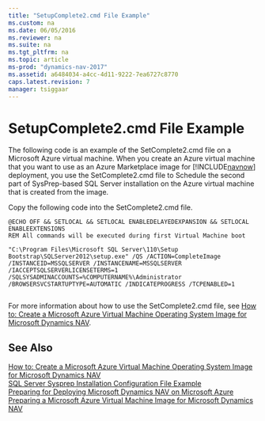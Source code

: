 ```yaml
---
title: "SetupComplete2.cmd File Example"
ms.custom: na
ms.date: 06/05/2016
ms.reviewer: na
ms.suite: na
ms.tgt_pltfrm: na
ms.topic: article
ms-prod: "dynamics-nav-2017"
ms.assetid: a6484034-a4cc-4d11-9222-7ea6727c8770
caps.latest.revision: 7
manager: tsiggaar
---
```

# SetupComplete2.cmd File Example
The following code is an example of the SetComplete2.cmd file on a Microsoft Azure virtual machine. When you create an Azure virtual machine that you want to use as an Azure Marketplace image for [!INCLUDE[navnow](includes/navnow_md.md)] deployment, you use the SetComplete2.cmd file to Schedule the second part of SysPrep-based SQL Server installation on the Azure virtual machine that is created from the image.  
  
 Copy the following code into the SetComplete2.cmd file.  
  
```  
@ECHO OFF && SETLOCAL && SETLOCAL ENABLEDELAYEDEXPANSION && SETLOCAL ENABLEEXTENSIONS  
REM All commands will be executed during first Virtual Machine boot  
  
"C:\Program Files\Microsoft SQL Server\110\Setup Bootstrap\SQLServer2012\setup.exe" /QS /ACTION=CompleteImage /INSTANCEID=MSSQLSERVER /INSTANCENAME=MSSQLSERVER /IACCEPTSQLSERVERLICENSETERMS=1 /SQLSYSADMINACCOUNTS=%COMPUTERNAME%\Administrator /BROWSERSVCSTARTUPTYPE=AUTOMATIC /INDICATEPROGRESS /TCPENABLED=1  
  
```  
  
 For more information about how to use the SetComplete2.cmd file, see [How to: Create a Microsoft Azure Virtual Machine Operating System Image for Microsoft Dynamics NAV](How-to--Create-a-Microsoft-Azure-Virtual-Machine-Operating-System-Image-for-Microsoft-Dynamics-NAV.md).  
  
## See Also  
 [How to: Create a Microsoft Azure Virtual Machine Operating System Image for Microsoft Dynamics NAV](How-to--Create-a-Microsoft-Azure-Virtual-Machine-Operating-System-Image-for-Microsoft-Dynamics-NAV.md)   
 [SQL Server Sysprep Installation Configuration File Example](SQL-Server-Sysprep-Installation-Configuration-File-Example.md)   
 [Preparing for Deploying Microsoft Dynamics NAV on Microsoft Azure](Preparing-for-Deploying-Microsoft-Dynamics-NAV-on-Microsoft-Azure.md)   
 [Preparing a Microsoft Azure Virtual Machine Image for Microsoft Dynamics NAV](Preparing-a-Microsoft-Azure-Virtual-Machine-Image-for-Microsoft-Dynamics-NAV.md)